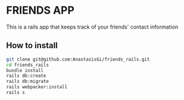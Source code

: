 # FRIENDS APP 

This is a rails app that keeps track of your friends' contact information

## How to install 

```sh
git clone git@github.com:AnastasisGi/friends_rails.git
cd friends_rails
bundle install
rails db:create
rails db:migrate
rails webpacker:install
rails s

```
